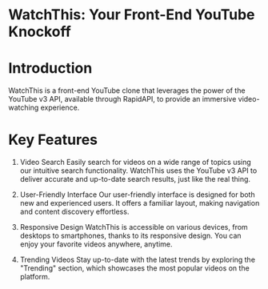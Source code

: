 # WatchThis: Your Front-End YouTube Knockoff

# Introduction
WatchThis is a front-end YouTube clone that leverages the power of the YouTube v3 API, available through RapidAPI, to provide an immersive video-watching experience.

# Key Features
1. Video Search
Easily search for videos on a wide range of topics using our intuitive search functionality. WatchThis uses the YouTube v3 API to deliver accurate and up-to-date search results, just like the real thing.

2. User-Friendly Interface
Our user-friendly interface is designed for both new and experienced users. It offers a familiar layout, making navigation and content discovery effortless.

3. Responsive Design
WatchThis is accessible on various devices, from desktops to smartphones, thanks to its responsive design. You can enjoy your favorite videos anywhere, anytime.

4. Trending Videos
Stay up-to-date with the latest trends by exploring the "Trending" section, which showcases the most popular videos on the platform.
